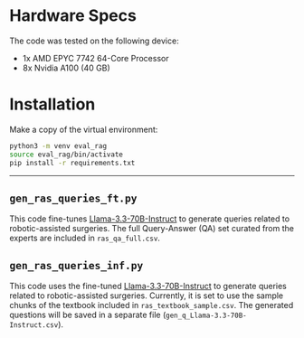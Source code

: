 
# Hardware Specs

The code was tested on the following device:

- 1x AMD EPYC 7742 64-Core Processor  
- 8x Nvidia A100 (40 GB)

# Installation

Make a copy of the virtual environment:

```bash
python3 -m venv eval_rag
source eval_rag/bin/activate
pip install -r requirements.txt
```

---

## `gen_ras_queries_ft.py`

This code fine-tunes [Llama-3.3-70B-Instruct](https://huggingface.co/meta-llama/Llama-3.3-70B-Instruct) to generate queries related to robotic-assisted surgeries. The full Query-Answer (QA) set curated from the experts are included in `ras_qa_full.csv`.

## `gen_ras_queries_inf.py`

This code uses the fine-tuned [Llama-3.3-70B-Instruct](https://huggingface.co/meta-llama/Llama-3.3-70B-Instruct) to generate queries related to robotic-assisted surgeries. Currently, it is set to use the sample chunks of the textbook included in `ras_textbook_sample.csv`. The generated questions will be saved in a separate file (`gen_q_Llama-3.3-70B-Instruct.csv`).
